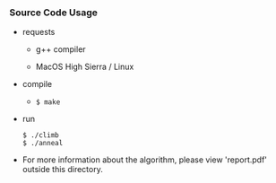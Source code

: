 ### Source Code Usage

* requests

  * g++ compiler

  * MacOS High Sierra / Linux

* compile

  * `$ make`

* run

  ```
  $ ./climb
  $ ./anneal
  ```

* For more information about the algorithm, please view 'report.pdf' outside this directory.